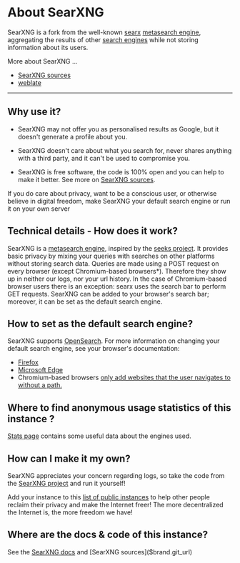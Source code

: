 # About SearXNG

SearXNG is a fork from the well-known [searx] [metasearch engine], aggregating
the results of other [search engines]($preferences) while not storing
information about its users.

More about SearXNG ...

* [SearXNG sources]($brand.git_url)
* [weblate]

---

## Why use it?

* SearXNG may not offer you as personalised results as Google,
  but it doesn't generate a profile about you.

* SearXNG doesn't care about what you search for, never shares anything
  with a third party, and it can't be used to compromise you.

* SearXNG is free software, the code is 100% open and you can help
  to make it better.  See more on [SearXNG sources]($brand.git_url).

If you do care about privacy, want to be a conscious user, or otherwise
believe in digital freedom, make SearXNG your default search engine or run
it on your own server

## Technical details - How does it work?

SearXNG is a [metasearch engine], inspired by the [seeks project].  It provides
basic privacy by mixing your queries with searches on other platforms without
storing search data. Queries are made using a POST request on every browser
(except Chromium-based browsers*).  Therefore they show up in neither our logs,
nor your url history. In the case of Chromium-based browser users there is an
exception: searx uses the search bar to perform GET requests.  SearXNG can be
added to your browser's search bar; moreover, it can be set as the default
search engine.

<span id='add to browser'></span>
## How to set as the default search engine?

SearXNG supports [OpenSearch].  For more information on changing your default
search engine, see your browser's documentation:

* [Firefox](https://support.mozilla.org/en-US/kb/add-or-remove-search-engine-firefox)
* [Microsoft Edge](https://support.microsoft.com/en-us/help/4028574/microsoft-edge-change-the-default-search-engine)
* Chromium-based browsers [only add websites that the user navigates to without a path.](https://www.chromium.org/tab-to-search)

## Where to find anonymous usage statistics of this instance ?

[Stats page]($stats) contains some useful data about the engines used.

## How can I make it my own?

SearXNG appreciates your concern regarding logs, so take the code from
the [SearXNG project]($brand.git_url) and run it yourself!

Add your instance to this [list of public instances]($brand.public_instances) to
help other people reclaim their privacy and make the Internet freer!  The more
decentralized the Internet is, the more freedom we have!

## Where are the docs & code of this instance?

See the [SearXNG docs]($brand.docs_url) and [SearXNG sources]($brand.git_url)

[searx]: https://github.com/searx/searx
[metasearch engine]: https://en.wikipedia.org/wiki/Metasearch_engine
[weblate]: https://weblate.bubu1.eu/projects/searxng/
[seeks project]: https://beniz.github.io/seeks/
[OpenSearch]: https://github.com/dewitt/opensearch/blob/master/opensearch-1-1-draft-6.md
